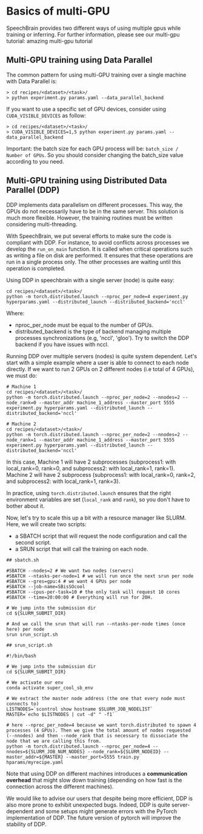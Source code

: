 # Basics of multi-GPU

SpeechBrain provides two different ways of using multiple gpus while training or inferring. For further information, please see our multi-gpu tutorial: amazing multi-gpu tutorial

## Multi-GPU training using Data Parallel
The common pattern for using multi-GPU training over a single machine with Data Parallel is:

```
> cd recipes/<dataset>/<task>/
> python experiment.py params.yaml --data_parallel_backend
```
If you want to use a specific set of GPU devices, consider using `CUDA_VISIBLE_DEVICES` as follow:
```
> cd recipes/<dataset>/<task>/
> CUDA_VISIBLE_DEVICES=1,5 python experiment.py params.yaml --data_parallel_backend
```

Important: the batch size for each GPU process will be: `batch_size / Number of GPUs`. So you should consider changing the batch_size value according to you need.

## Multi-GPU training using Distributed Data Parallel (DDP)

DDP implements data parallelism on different processes. This way, the GPUs do not necessarily have to be in the same server. This solution is much more flexible. However, the training routines must be written considering multi-threading.

With SpeechBrain, we put several efforts to make sure the code is compliant with DDP. For instance, to avoid conflicts across processes we develop the `run_on_main` function. It is called when critical operations such as writing a file on disk are performed. It ensures that these operations are run in a single process only. The other processes are waiting until this operation is completed.

Using DDP in speechbrain with a single server (node) is quite easy:

```
cd recipes/<dataset>/<task>/
python -m torch.distributed.launch --nproc_per_node=4 experiment.py hyperparams.yaml --distributed_launch --distributed_backend='nccl'
```

Where:
- nproc_per_node must be equal to the number of GPUs.
- distributed_backend is the type of backend managing multiple processes synchronizations (e.g, 'nccl', 'gloo'). Try to switch the DDP backend if you have issues with nccl.

Running DDP over multiple servers (nodes) is quite system dependent. Let's start with a simple example where a user is able to connect to each node directly. If we want to run 2 GPUs on 2 different nodes (i.e total of 4 GPUs), we must do:

```shell
# Machine 1
cd recipes/<dataset>/<task>/
python -m torch.distributed.launch --nproc_per_node=2 --nnodes=2 --node_rank=0 --master_addr machine_1_address --master_port 5555 experiment.py hyperparams.yaml --distributed_launch --distributed_backend='nccl'

# Machine 2
cd recipes/<dataset>/<task>/
python -m torch.distributed.launch --nproc_per_node=2 --nnodes=2 --node_rank=1 --master_addr machine_1_address --master_port 5555 experiment.py hyperparams.yaml --distributed_launch --distributed_backend='nccl'
```

In this case, Machine 1 will have 2 subprocesses (subprocess1: with local_rank=0, rank=0, and subprocess2: with local_rank=1, rank=1). Machine 2 will have 2 subprocess (subprocess1: with local_rank=0, rank=2, and subprocess2: with local_rank=1, rank=3).

In practice, using `torch.distributed.launch` ensures that the right environment variables are set (`local_rank` and `rank`), so you don't have to bother about it.

Now, let's try to scale this up a bit with a resource manager like SLURM. Here, we will create two scripts:
- a SBATCH script that will request the node configuration and call the second script.
- a SRUN script that will call the training on each node.

```shell
## sbatch.sh

#SBATCH --nodes=2 # We want two nodes (servers)
#SBATCH --ntasks-per-node=1 # we will run once the next srun per node
#SBATCH --gres=gpu:4 # we want 4 GPUs per node
#SBATCH --job-name=SBisSOcool
#SBATCH --cpus-per-task=10 # the only task will request 10 cores
#SBATCH --time=20:00:00 # Everything will run for 20H.

# We jump into the submission dir
cd ${SLURM_SUBMIT_DIR}

# And we call the srun that will run --ntasks-per-node times (once here) per node
srun srun_script.sh
```

```shell
## srun_script.sh

#!/bin/bash

# We jump into the submission dir
cd ${SLURM_SUBMIT_DIR}

# We activate our env
conda activate super_cool_sb_env

# We extract the master node address (the one that every node must connects to)
LISTNODES=`scontrol show hostname $SLURM_JOB_NODELIST`
MASTER=`echo $LISTNODES | cut -d" " -f1`

# here --nproc_per_node=4 because we want torch.distributed to spawn 4 processes (4 GPUs). Then we give the total amount of nodes requested (--nnodes) and then --node_rank that is necessary to dissociate the node that we are calling this from.
python -m torch.distributed.launch --nproc_per_node=4 --nnodes=${SLURM_JOB_NUM_NODES} --node_rank=${SLURM_NODEID} --master_addr=${MASTER} --master_port=5555 train.py hparams/myrecipe.yaml
```

Note that using DDP on different machines introduces a **communication overhead** that might slow down training (depending on how fast is the connection across the different machines).

We would like to advise our users that despite being more efficient, DDP is also more prone to exhibit unexpected bugs. Indeed, DDP is quite server-dependent and some setups might generate errors with the PyTorch implementation of DDP.  The future version of pytorch will improve the stability of DDP.

